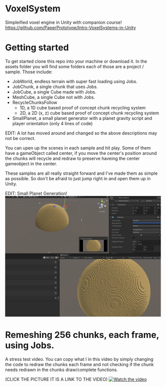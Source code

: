 # VoxelSystem
Simpleified voxel engine in Unity with companion course! https://github.com/PaperPrototype/Intro-VoxelSystems-in-Unity 
 
 # Getting started
 To get started clone this repo into your machine or download it.
 In the assets folder you will find some folders each of those are a project / sample.
 Those include:
  - JobWorld, endless terrain with super fast loading using Jobs.
  - JobChunk, a single chunk that uses Jobs.
  - JobCube, a single Cube made with Jobs.
  - MeshCube, a single Cube not with Jobs.
  - RecycleChunksFollow
    - 1D, a 1D cube based proof of concept chunk recycling system
    - 2D, a 2D (x, z) cube based proof of concept chunk recycling system
  - SmallPlanet, a small planet generator with a planet gravity script and player orientation (only 4 lines of code)

EDIT: A lot has moved around and changed so the above descriptions may not be correct.

 You can upen up the scenes in each sample and hit play. Some of them have a gameObject called center, if you move the center's position around the chunks will recycle and redraw to preserve haveing the center gameobject in the center.
 
 These samples are all really straight forward and I've made them as simple as possible. So don't be afraid to just jump right in and open them up in Unity.

EDIT: Small Planet Generation!
![voxel planet](/Small_Planet.png)

# Remeshing 256 chunks, each frame, using Jobs. 
 A stress test video. You can copy what I in this video by simply changing the code to redraw the chunks each frame and not checking if the chunk needs redrawn in the chunks draw/complete functions. 
 
 (CLICK THE PICTURE IT IS A LINK TO THE VIDEO)
[![Watch the video](https://i.ytimg.com/vi/HvpDE3eM6v4/hqdefault.jpg)](https://youtu.be/HvpDE3eM6v4)

